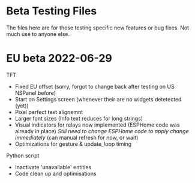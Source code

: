 # Beta Testing Files

The files here are for those testing specific new features or bug fixes.  Not much use to anyone else.

# EU beta 2022-06-29
TFT
* Fixed EU offset (sorry, forgot to change back after testing on US NSPanel before)
* Start on Settings screen (whenever their are no widgets detetected (yet))
* Pixel perfect text alignemnt
* Larger font sizes (Info text reduces for long strings)
* Visual indicators for relays now implemented (ESPHome code was already in place) 
_Still need to change ESPHome code to apply change immediately_ (can manual refresh for now, or wait)
* Optimizations for gesture & update_loop timing

Python script
* Inactivate 'unavailable' entities
* Code clean up and optimisations
